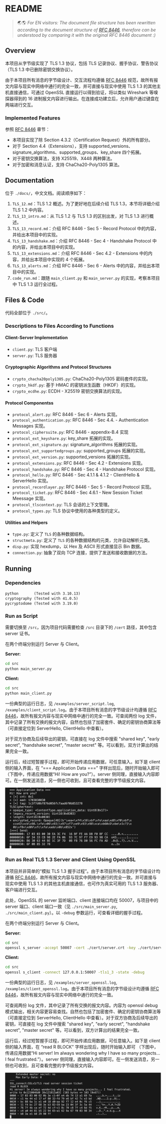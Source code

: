 # README

> 🌏🌎 *For EN visitors: The document file structure has been rewritten according to the document structure of [RFC 8446](https://datatracker.ietf.org/doc/html/rfc8446), therefore can be understood by comparing it with the original RFC 8446 document :)*



## Overview

本项目从字节级实现了 TLS 1.3 协议，包括 TLS 记录协议、握手协议、警告协议（TLS 1.3 中已删除密钥交换协议）。

由于本项目所有消息的字节级设计、交互流程均遵循 [RFC 8446](https://datatracker.ietf.org/doc/html/rfc8446) 规范，故所有报文内容与现实中网络中通行的完全一致，并可直接与现实中使用 TLS 1.3 的其他主机直接通信，可通过 OpenSSL 直接运行以得到验证，将以类似 Wireshark 等嗅探器得到的 16 进制报文内容进行输出。在连接成功建立后，允许用户通过键盘在两端进行交互。

### Implemented Features

参照 [RFC 8446](https://datatracker.ietf.org/doc/html/rfc8446) 章节：

- 本项目实现了除 Section 4.3.2（Certification Request）外的所有部分。
- 对于 Section 4.4（Extensions），支持 supported_versions、signature_algorithms、supported_groups、key_share 四个拓展。
- 对于密钥交换算法，支持 X25519、X448 两种算法。
- 对于加密和消息认证，支持 ChaCha20-Poly1305 算法。




## Documentation

位于 `./docs/`，中文文档。阅读顺序如下：

1. `TLS_12.md`：TLS 1.2 概述。为了更好地在后续介绍 TLS 1.3，本节将详细介绍 TLS 1.2 中内容。
2. `TLS_13_intro.md`：从 TLS 1.2 与 TLS 1.3 的区别出发，对 TLS 1.3 进行概述。
3. `TLS_13_record.md`：介绍 RFC 8446 - Sec 5 - Record Protocol 中的内容，并给出本项目中的实现。
4. `TLS_13_handshake.md`：介绍 RFC 8446 - Sec 4 - Handshake Protocol 中的内容，并给出本项目中的实现。
5. `TLS_13_extensions.md`：介绍 RFC 8446 - Sec 4.2 - Extensions 中的内容，并给出本项目中实现的 4 个拓展。
6. `TLS_13_alerts.md`：介绍 RFC 8446 - Sec 6 - Alerts 中的内容，并给出本项目中的实现。
7. `code_run.md`：跟随 `main_client.py` 和 `main_server.py` 的实现，考察本项目中 TLS 1.3 运行全过程。



## Files & Code

代码全部位于 `./src/`。


### Descriptions to Files According to Functions

#### Client-Server Implementation

- `client.py`: TLS 客户端
- `server.py`: TLS 服务器

#### Cryptographic Algorithms and Protocol Structures


- `crypto_chacha20poly1305.py`: ChaCha20-Poly1305 密码套件的实现。
- `crypto_hkdf.py`: 基于 HMAC 的密钥派生函数（HKDF）的实现。
- `crypto_ecdhe.py`: ECDH - X25519 密钥交换算法的实现。

#### Protocol Componentss

- `protocol_alert.py`: RFC 8446 - Sec 6 - Alerts 实现。
- `protocol_authentication.py`: RFC 8446 - Sec 4.4. - Authentication Messages 实现。
- `protocol_ciphersuite.py`: RFC 8446 - appendix-B.4 实现
- `protocol_ext_keyshare.py`: key_share 拓展的实现。
- `protocol_ext_signature.py`: signature_algorithms 拓展的实现。
- `protocol_ext_supportedgroups.py`: supported_groups 拓展的实现。
- `protocol_ext_version.py`: supported_versions 拓展的实现。
- `protocol_extensions.py`: RFC 8446 - Sec 4.2 - Extensions 实现。
- `protocol_handshake.py`: RFC 8446 - Sec 4 - Handshake Protocol 实现。
- `protocol_hello.py`: RFC 8446 - Sec 4.1.1 & 4.1.2 - ClientHello & ServerHello 实现。
- `protocol_recordlayer.py`: RFC 8446 - Sec 5 - Record Protocol 实现。
- `protocol_ticket.py`: RFC 8446 - Sec 4.6.1 - New Session Ticket Meessage 实现。
- `protocol_tlscontext.py`: TLS 会话的上下文管理。
- `protocol_types.py`: TLS 协议中使用的各种类型的定义。

#### Utilities and Helpers

- `type.py`: 定义了 `TLS` 的各种数据结构。
- `structmeta.py`: 定义了 `TLS` 的各种数据结构的元类，允许自动解析元类。
- `disp.py`: 实现 hexdump，以 Hex 及 ASCII 形式直接显示 Bin 数据。
- `connection.py`: 抽象了双向 TCP 连接，提供了发送和接收数据的方法。



## Running

### Dependencies

```
python       (Tested with 3.10.13)
cryptography (Tested with 41.0.5)
pycryptodome (Tested with 3.19.0)
```

### Run as Script

需要切换至 `/src`，因为项目代码需要检查 `/src` 目录下的 `/cert` 路径，其中包含 server 证书。

在两个终端分别运行 Server 与 Client。

**Server:**

```bash
cd src
python main_server.py
```

**Client:**

```bash
cd src   
python main_client.py
```

一份典型的运行日志，见 `/examples/server_script.log`, `/examples/client_script.log`。由于本项目所有消息的字节级设计均遵循 [RFC 8446](https://tools.ietf.org/html/rfc8446)，故所有报文内容与现实中网络中通行的完全一致。可查阅两份 log 文件，其中记录了所有交换的报文内容，自然也包括了加密套件、确定的密钥协商算法等（可直接定位到 ServerHello, ClientHello 中查看）。

对于双方协商及后续导出的密钥，可直接在 log 文件中搜索 "shared key", "early secret", "handshake secret", "master secret" 等。可以看到，双方计算出的结果完全一致。

运行后，经过短暂握手过程，即可开始传递应用数据，可任意输入。如下是 client 侧的输入界面，在 “=== Application Data ===” 字样出现后，随时开始输入即可 （下图中，传递应用数据“Hi! How are you?”）。server 侧同理，直接输入内容即可。在一侧发送消息，另一侧也可收到，且可查看完整的字节级报文内容。

<img src="docs/assets/截屏2023-11-13_21.09.30.png" style="zoom:75%;" />

### Run as Real TLS 1.3 Server and Client Using OpenSSL

本项目并非简单的“模拟 TLS 1.3 握手过程”。由于本项目所有消息的字节级设计均遵循 [RFC 8446](https://tools.ietf.org/html/rfc8446)，故所有报文内容与现实中网络中通行的完全一致。并可直接与现实中使用 TLS 1.3 的其他主机直接通信，也可作为真实可用的 TLS 1.3 服务器、客户端进行交互。

此处，OpenSSL 的 server 监听端口、client 连接端口均在 50007，与项目中的 server 端口、client 端口一致（见 `./src/main_server.py`, `./src/main_client.py`）。以 `-debug` 参数运行，可查看详细的握手过程。

在两个终端分别运行 Server 与 Client。

**Server:**

```bash
cd src
openssl s_server -accept 50007 -cert ./cert/server.crt -key ./cert/server.key -tls1_3 -state -debug
```

**Client:**

```bash
cd src   
openssl s_client -connect 127.0.0.1:50007 -tls1_3 -state -debug
```

一份典型的运行日志，见 `/examples/server_openssl.log`, `/examples/client_openssl.log`。由于本项目所有消息的字节级设计均遵循 [RFC 8446](https://tools.ietf.org/html/rfc8446)，故所有报文内容与现实中网络中通行的完全一致。

可查阅两份 log 文件，其中记录了所有交换的报文内容。内容为 openssl debug 模式输出，相关内容更容易查找。自然也包括了加密套件、确定的密钥协商算法等（可直接定位到 ServerHello, ClientHello 中查看）。对于双方协商及后续导出的密钥，可直接在 log 文件中搜索 "shared key", "early secret", "handshake secret", "master secret" 等。可以看到，双方计算出的结果完全一致。

运行后，经过短暂握手过程，即可开始传递应用数据，可任意输入。如下是 client 侧的输入界面，在 “read R BLOCK” 字样出现后，随时开始输入即可 （下图中，传递应用数据“Hi server! Im always wondering why I have so many projects... I feal frustrated.”）。server 侧同理，直接输入内容即可。在一侧发送消息，另一侧也可收到，且可查看完整的字节级报文内容。

<img src="docs/assets/截屏2023-11-13_23.40.53.png" style="zoom:75%;" />

